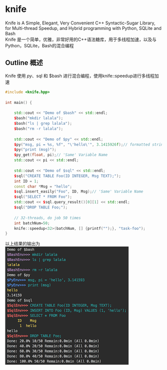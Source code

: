# knife
  Knife is A Simple, Elegant, Very Convenient C++ Syntactic-Sugar Library, for Multi-thread Speedup, and Hybrid programming with Python, SQLite and Bash  
  Knife 是一个简单，优雅，非常好用的C++语法糖库，用于多线程加速，以及与Python，SQLite，Bash的混合编程
  
## Outline 概述
  Knife 使用 $py、$sql 和 $bash 进行混合编程，使用knife::speedup<N>进行多线程加速  

```C++
#include <knife.hpp>

int main() {

    std::cout << "Demo of $bash" << std::endl;
    $bash("mkdir lalala");
    $bash("ls | grep lalala");
    $bash("rm -r lalala");

    std::cout << "Demo of $py" << std::endl;
    $py("msg, pi = %s, %f", "\'hello\'", 3.1415926f);// formatted string
    $py("print (msg)");
    $py_get(float, pi);// 'Same' Variable Name
    std::cout << pi << std::endl;

    std::cout << "Demo of $sql" << std::endl;
    $sql("CREATE TABLE Foo(ID INTEGER, Msg TEXT);");
    int ID = 1;
    const char *Msg = "hello";
    $sql.insert_easily("Foo", ID, Msg);// 'Same' Variable Name
    $sql("SELECT * FROM Foo");
    std::cout << $sql.query_result()[0][1] << std::endl;
    $sql("DROP TABLE Foo;");

    // 32-threads, do job 50 times
    int batchNum=50;
    knife::speedup<32>(batchNum, [] {printf("");}, "task-foo");
}
```
  以上结果的输出为  
  ![all_usage](https://github.com/FeifanXu/knife/blob/master/pic/all_usage_simple.png)  
  